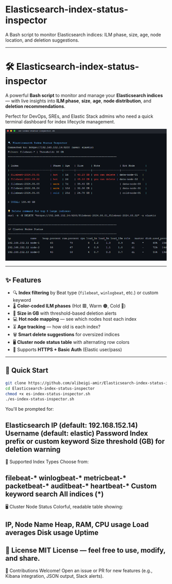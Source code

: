 # Elasticsearch-index-status-inspector
A Bash script to monitor Elasticsearch indices: ILM phase, size, age, node location, and deletion suggestions.
______________________________________________________________________________________________________________

# 🛠️ Elasticsearch-index-status-inspector


A powerful **Bash script** to monitor and manage your **Elasticsearch indices** — with live insights into **ILM phase**, **size**, **age**, **node distribution**, and **deletion recommendations**.

Perfect for DevOps, SREs, and Elastic Stack admins who need a quick terminal dashboard for index lifecycle management.

![Demo Screenshot](screenshots/demo.png)

---

## ✨ Features

- 🔍 **Index filtering** by Beat type (`filebeat`, `winlogbeat`, etc.) or custom keyword
- 🌡️ **Color-coded ILM phases** (Hot 🟥, Warm 🟠, Cold 🔵)
- 📏 **Size in GB** with threshold-based deletion alerts
- 💻 **Hot node mapping** — see which nodes host each index
- ⏳ **Age tracking** — how old is each index?
- 🗑️ **Smart delete suggestions** for oversized indices
- 🖥️ **Cluster node status table** with alternating row colors
- 🔐 Supports **HTTPS + Basic Auth** (Elastic user/pass)

---

## 🚀 Quick Start

```bash
git clone https://github.com/alibeigi-amir/Elasticsearch-index-status-inspector.git
cd Elasticsearch-index-status-inspector
chmod +x es-index-status-inspector.sh
./es-index-status-inspector.sh
```


You'll be prompted for:

Elasticsearch IP (default: 192.168.152.14)
Username (default: elastic)
Password
Index prefix or custom keyword
Size threshold (GB) for deletion warning
---------------
🧩 Supported Index Types
Choose from:

filebeat-*
winlogbeat-*
metricbeat-*
packetbeat-*
auditbeat-*
heartbeat-*
Custom keyword search
All indices (*)
---------------
🖥️ Cluster Node Status
Colorful, readable table showing:

IP, Node Name
Heap, RAM, CPU usage
Load averages
Disk usage
Uptime
---------------
📄 License
MIT License — feel free to use, modify, and share.
---------------
🤝 Contributions
Welcome! Open an issue or PR for new features (e.g., Kibana integration, JSON output, Slack alerts).


